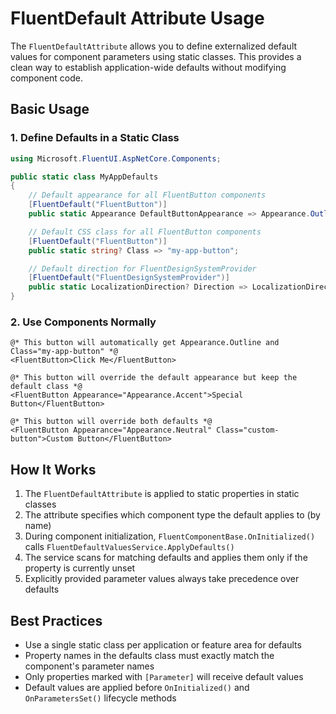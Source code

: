 # FluentDefault Attribute Usage

The `FluentDefaultAttribute` allows you to define externalized default values for component parameters using static classes. This provides a clean way to establish application-wide defaults without modifying component code.

## Basic Usage

### 1. Define Defaults in a Static Class

```csharp
using Microsoft.FluentUI.AspNetCore.Components;

public static class MyAppDefaults
{
    // Default appearance for all FluentButton components
    [FluentDefault("FluentButton")]
    public static Appearance DefaultButtonAppearance => Appearance.Outline;

    // Default CSS class for all FluentButton components  
    [FluentDefault("FluentButton")]
    public static string? Class => "my-app-button";

    // Default direction for FluentDesignSystemProvider
    [FluentDefault("FluentDesignSystemProvider")]
    public static LocalizationDirection? Direction => LocalizationDirection.LeftToRight;
}
```

### 2. Use Components Normally

```razor
@* This button will automatically get Appearance.Outline and Class="my-app-button" *@
<FluentButton>Click Me</FluentButton>

@* This button will override the default appearance but keep the default class *@
<FluentButton Appearance="Appearance.Accent">Special Button</FluentButton>

@* This button will override both defaults *@
<FluentButton Appearance="Appearance.Neutral" Class="custom-button">Custom Button</FluentButton>
```

## How It Works

1. The `FluentDefaultAttribute` is applied to static properties in static classes
2. The attribute specifies which component type the default applies to (by name)
3. During component initialization, `FluentComponentBase.OnInitialized()` calls `FluentDefaultValuesService.ApplyDefaults()`
4. The service scans for matching defaults and applies them only if the property is currently unset
5. Explicitly provided parameter values always take precedence over defaults

## Best Practices

- Use a single static class per application or feature area for defaults
- Property names in the defaults class must exactly match the component's parameter names
- Only properties marked with `[Parameter]` will receive default values
- Default values are applied before `OnInitialized()` and `OnParametersSet()` lifecycle methods